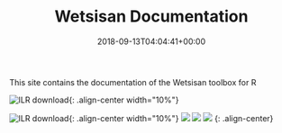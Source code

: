 ﻿---
title: "Wetsisan Documentation"
permalink: /
excerpt: "Documentation of the Wetsisan toolbox."
date: 2018-09-13T04:04:41+00:00

toc: false
share: false
---

This site contains the documentation of the Wetsisan toolbox for R

![ILR download](/wetsisan/assets/logo_ws.svg){: .align-center width="10%"}

![ILR download](/wetsisan/assets/logo_ws.svg){: .align-center width="10%"}&nbsp;![](/ILR/assets/logos/ARC_stacked.svg)&nbsp;![](/ILR/assets/logos/coedl-stacked.svg)&nbsp;![](/ILR/assets/logos/uq-logo-stacked.svg)
{: .align-center}